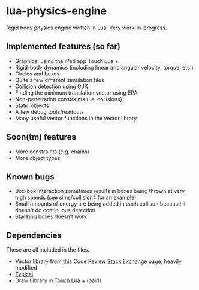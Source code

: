 # lua-physics-engine
Rigid body physics engine written in Lua. Very work-in-progress.

## Implemented features (so far)
* Graphics, using the iPad app Touch Lua +
* Rigid-body dynamics (including linear and angular velocity, torque, etc.)
* Circles and boxes
* Quite a few different simulation files
* Collision detection using GJK
* Finding the minimum translation vector using EPA
* Non-penetration constraints (i.e. collisions)
* Static objects
* A few debug tools/readouts
* Many useful vector functions in the vector library

## Soon(tm) features
* More constraints (e.g. chains)
* More object types

## Known bugs
* Box-box interaction sometimes results in boxes being thrown at very high speeds (see sims/collision4 for an example)
* Small amounts of energy are being added in each collison because it doesn't do continuous detection
* Stacking boxes doesn't work

## Dependencies
These are all included in the files.
* Vector library from [this Code Review Stack Exchange page](https://codereview.stackexchange.com/a/107237), heavily modified
* [Typical](https://github.com/hoelzro/lua-typical)
* Draw Library in [Touch Lua +](https://apps.apple.com/us/app/touch-lua/id692368612) (paid)

